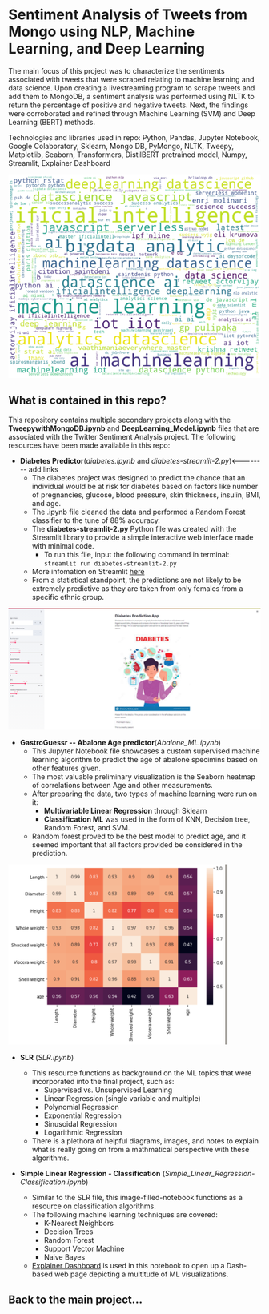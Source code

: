 # Sentiment Analysis of Tweets from Mongo using NLP, Machine Learning, and Deep Learning
The main focus of this project was to characterize the sentiments associated with tweets that were scraped relating to machine learning and data science. Upon creating a livestreaming program to scrape tweets and add them to MongoDB, a sentiment analysis was performed using NLTK to return the percentage of positive and negative tweets. Next, the findings were corroborated and refined through Machine Learning (SVM) and Deep Learning (BERT) methods.

Technologies and libraries used in repo: Python, Pandas, Jupyter Notebook, Google Colaboratory, Sklearn, Mongo DB, PyMongo, NLTK, Tweepy, Matplotlib, Seaborn, Transformers, DistilBERT pretrained model, Numpy, Streamlit, Explainer Dashboard

![words](images/data.png)

## What is contained in this repo?

This repository contains multiple secondary projects along with the **TweepywithMongoDB.ipynb** and **DeepLearning_Model.ipynb** files that are associated with the Twitter Sentiment Analysis project. The following resources have been made available in this repo:

- **Diabetes Predictor**(*diabetes.ipynb* and *diabetes-streamlit-2.py*)<-------- add links
    - The diabetes project was designed to predict the chance that an individual would be at risk for diabetes based on factors like number of pregnancies, glucose, blood pressure, skin thickness, insulin, BMI, and age.
    - The .ipynb file cleaned the data and performed a Random Forest classifier to the tune of 88% accuracy. 
    - The **diabetes-streamlit-2.py** Python file was created with the Streamlit library to provide a simple interactive web interface made with minimal code.
        - To run this file, input the following command in terminal:
        ```streamlit run diabetes-streamlit-2.py```
    - More infomation on Streamlit [here](https://docs.streamlit.io/en/stable/)
    - From a statistical standpoint, the predictions are not likely to be extremely predictive as they are taken from only females from a specific ethnic group. 

![diabeetus](images/diabetes.png)

- **GastroGuessr -- Abalone Age predictor**(*Abalone_ML.ipynb*)
    - This Jupyter Notebook file showcases a custom supervised machine learning algorithm to predict the age of abalone specimins based on other features given.
    - The most valuable preliminary visualization is the Seaborn heatmap of correlations between Age and other measurements. 
    - After preparing the data, two types of machine learning were run on it:
        - __Multivariable Linear Regression__ through Sklearn
        - __Classification ML__ was used in the form of KNN, Decision tree, Random Forest, and SVM.
    - Random forest proved to be the best model to predict age, and it seemed important that all factors provided be considered in the prediction.

![abalone](images/abalone.png)

- **SLR** (*SLR.ipynb*)
    - This resource functions as background on the ML topics that were incorporated into the final project, such as:
        - Supervised vs. Unsupervised Learning
        - Linear Regression (single variable and multiple)
        - Polynomial Regression
        - Exponential Regression
        - Sinusoidal Regression
        - Logarithmic Regression
    - There is a plethora of helpful diagrams, images, and notes to explain what is really going on from a mathmatical perspective with these algorithms. 

- **Simple Linear Regression - Classification** (*Simple_Linear_Regression-Classification.ipynb*)
    - Similar to the SLR file, this image-filled-notebook functions as a resource on classification algorithms.
    - The following machine learning techniques are covered:
        - K-Nearest Neighbors
        - Decision Trees
        - Random Forest
        - Support Vector Machine
        - Naive Bayes
    - [Explainer Dashboard](https://explainerdashboard.readthedocs.io/en/latest/explainers.html) is used in this notebook to open up a Dash-based web page depicting a multitude of ML visualizations.

## Back to the main project...

